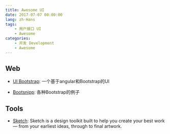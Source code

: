 ```yaml
---
title: Awesome UI
date: 2017-07-07 00:00:00
lang: zh-Hans
tags:
    - 用户接口 UI
    - Awesome
categories: 
    - 开发 Development
    - Awesome
---
```



## Web

- [UI Bootstrap](https://angular-ui.github.io/bootstrap/): 一个基于angular和Bootstrap的UI

- [Bootsnipp](https://bootsnipp.com/): 各种Bootstrap的例子

## Tools

- [Sketch](https://www.sketch.com/): Sketch is a design toolkit built to help you create your best work — from your earliest ideas, through to final artwork.
